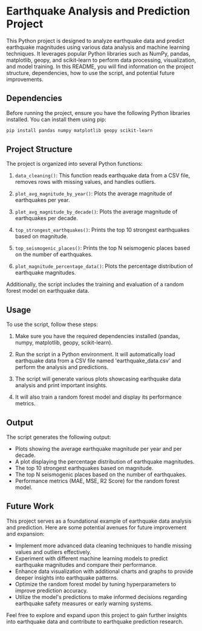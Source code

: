 # Earthquake Analysis and Prediction Project

This Python project is designed to analyze earthquake data and predict earthquake magnitudes using various data analysis and machine learning techniques. It leverages popular Python libraries such as NumPy, pandas, matplotlib, geopy, and scikit-learn to perform data processing, visualization, and model training. In this README, you will find information on the project structure, dependencies, how to use the script, and potential future improvements.

## Dependencies

Before running the project, ensure you have the following Python libraries installed. You can install them using pip:

```bash
pip install pandas numpy matplotlib geopy scikit-learn
```

## Project Structure

The project is organized into several Python functions:

1. `data_cleaning()`: This function reads earthquake data from a CSV file, removes rows with missing values, and handles outliers.

2. `plot_avg_magnitude_by_year()`: Plots the average magnitude of earthquakes per year.

3. `plot_avg_magnitude_by_decade()`: Plots the average magnitude of earthquakes per decade.

4. `top_strongest_earthquakes()`: Prints the top 10 strongest earthquakes based on magnitude.

5. `top_seismogenic_places()`: Prints the top N seismogenic places based on the number of earthquakes.

6. `plot_magnitude_percentage_data()`: Plots the percentage distribution of earthquake magnitudes.

Additionally, the script includes the training and evaluation of a random forest model on earthquake data.

## Usage

To use the script, follow these steps:

1. Make sure you have the required dependencies installed (pandas, numpy, matplotlib, geopy, scikit-learn).

2. Run the script in a Python environment. It will automatically load earthquake data from a CSV file named 'earthquake_data.csv' and perform the analysis and predictions.

3. The script will generate various plots showcasing earthquake data analysis and print important insights.

4. It will also train a random forest model and display its performance metrics.

## Output

The script generates the following output:

- Plots showing the average earthquake magnitude per year and per decade.
- A plot displaying the percentage distribution of earthquake magnitudes.
- The top 10 strongest earthquakes based on magnitude.
- The top N seismogenic places based on the number of earthquakes.
- Performance metrics (MAE, MSE, R2 Score) for the random forest model.

## Future Work

This project serves as a foundational example of earthquake data analysis and prediction. Here are some potential avenues for future improvement and expansion:

- Implement more advanced data cleaning techniques to handle missing values and outliers effectively.
- Experiment with different machine learning models to predict earthquake magnitudes and compare their performance.
- Enhance data visualization with additional charts and graphs to provide deeper insights into earthquake patterns.
- Optimize the random forest model by tuning hyperparameters to improve prediction accuracy.
- Utilize the model's predictions to make informed decisions regarding earthquake safety measures or early warning systems.

Feel free to explore and expand upon this project to gain further insights into earthquake data and contribute to earthquake prediction research.
